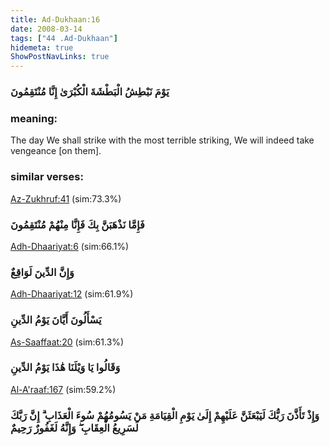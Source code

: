 ```yaml
---
title: Ad-Dukhaan:16
date: 2008-03-14
tags: ["44 .Ad-Dukhaan"]
hidemeta: true 
ShowPostNavLinks: true 
---
```

### يَوْمَ نَبْطِشُ الْبَطْشَةَ الْكُبْرَىٰ إِنَّا مُنْتَقِمُونَ
### meaning: 
The day We shall strike with the most terrible striking, We will indeed take vengeance [on them].
### similar verses: 

[Az-Zukhruf:41](/43/41) (sim:73.3%)

### فَإِمَّا نَذْهَبَنَّ بِكَ فَإِنَّا مِنْهُمْ مُنْتَقِمُونَ

[Adh-Dhaariyat:6](/51/6) (sim:66.1%)

### وَإِنَّ الدِّينَ لَوَاقِعٌ

[Adh-Dhaariyat:12](/51/12) (sim:61.9%)

### يَسْأَلُونَ أَيَّانَ يَوْمُ الدِّينِ

[As-Saaffaat:20](/37/20) (sim:61.3%)

### وَقَالُوا يَا وَيْلَنَا هَٰذَا يَوْمُ الدِّينِ

[Al-A'raaf:167](/7/167) (sim:59.2%)

### وَإِذْ تَأَذَّنَ رَبُّكَ لَيَبْعَثَنَّ عَلَيْهِمْ إِلَىٰ يَوْمِ الْقِيَامَةِ مَنْ يَسُومُهُمْ سُوءَ الْعَذَابِ ۗ إِنَّ رَبَّكَ لَسَرِيعُ الْعِقَابِ ۖ وَإِنَّهُ لَغَفُورٌ رَحِيمٌ
